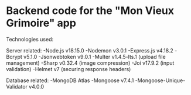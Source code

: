 # Backend code for the "Mon Vieux Grimoire" app

Technologies used:

Server related:
-Node.js v18.15.0
-Nodemon v3.0.1
-Express.js v4.18.2
-Bcrypt v5.1.0
-Jsonwebtoken v9.0.1
-Multer v1.4.5-lts.1 (upload file management)
-Sharp v0.32.4 (image compression)
-Joi v17.9.2 (input validation)
-Helmet v7 (securing response headers)

Database related:
-MongoDB Atlas
-Mongoose v7.4.1
-Mongoose-Unique-Validator v4.0.0